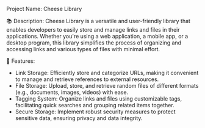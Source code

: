 Project Name: Cheese Library

📚 Description:
Cheese Library is a versatile and user-friendly library that enables developers to easily store and manage links and files in their applications. Whether you're using a web application, a mobile app, or a desktop program, this library simplifies the process of organizing and accessing links and various types of files with minimal effort.

🔗 Features:
- Link Storage: Efficiently store and categorize URLs, making it convenient to manage and retrieve references to external resources.
- File Storage: Upload, store, and retrieve random files of different formats (e.g., documents, images, videos) with ease.
- Tagging System: Organize links and files using customizable tags, facilitating quick searches and grouping related items together.
- Secure Storage: Implement robust security measures to protect sensitive data, ensuring privacy and data integrity.
